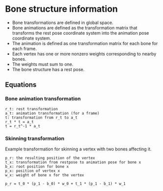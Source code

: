 # Bone structure information #

  * Bone transformations are defined in global space.
  * Bone animations are defined as the transformation matrix that transforms the rest pose coordinate system into the animation pose coordinate system.
  * The animation is defined as one transformation matrix for each bone for each frame.
  * Each vertex has one or more nonzero weights corresponding to nearby bones.
  * The weights must sum to one.
  * The bone structure has a rest pose.

## Equations ##
### Bone animation transformation ###
```
r_t: rest transformation
a_t: animation transformation (for a frame)
t: transformation from r_t to a_t
r_t * t = a_t
t = r_t^-1 * a_t
```

### Skinning transformation ###
Example transformation for skinning a vertex with two bones affecting it.
```
p_r: the resulting position of the vertex
t_x: transformation from restpose to animation pose for bone x
b_x: root position for bone x
p_x: position of vertex x
w_x: weight of bone x for the vertex

p_r = t_0 * (p_1 - b_0) * w_0 + t_1 * (p_1 - b_1) * w_1
```